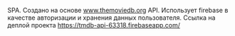 SPA. Создано на основе www.themoviedb.org API. Использует firebase в качестве авторизации и хранения данных пользователя.
Ссылка на деплой проекта https://tmdb-api-63318.firebaseapp.com/
